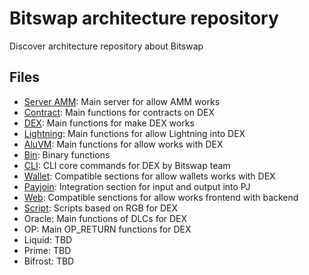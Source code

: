 # Bitswap architecture repository

Discover architecture repository about Bitswap

## Files

- [Server AMM](https://github.com/BitSwap-BiFi/Bitswap-core/tree/main/server/amm): Main server for allow AMM works
- [Contract](https://github.com/BitSwap-BiFi/Bitswap-core/tree/main/src/contract): Main functions for contracts on DEX
- [DEX](https://github.com/BitSwap-BiFi/Bitswap-core/tree/main/src/dex): Main functions for make DEX works
- [Lightning](https://github.com/BitSwap-BiFi/Bitswap-core/tree/main/src/lightning): Main functions for allow Lightning into DEX
- [AluVM](https://github.com/BitSwap-BiFi/Bitswap-core/tree/main/src/aluvm): Main functions for allow works with DEX
- [Bin](https://github.com/BitSwap-BiFi/Bitswap-core/tree/main/src/bin): Binary functions
- [CLI](https://github.com/BitSwap-BiFi/Bitswap-core/tree/main/src/cli): CLI core commands for DEX by Bitswap team 
- [Wallet](https://github.com/BitSwap-BiFi/Bitswap-core/tree/main/src/wallet): Compatible sections for allow wallets works with DEX
- [Payjoin](https://github.com/BitSwap-BiFi/Bitswap-core/tree/main/src/wallet/payjoin): Integration section for input and output into PJ
- [Web](https://github.com/BitSwap-BiFi/Bitswap-core/tree/main/src/web): Compatible senctions for allow works frontend with backend
- [Script](https://github.com/BitSwap-BiFi/Bitswap-core/tree/main/src/script): Scripts based on RGB for DEX
- Oracle: Main functions of DLCs for DEX
- OP: Main OP_RETURN functions for DEX
- Liquid: TBD
- Prime: TBD
- Bifrost: TBD

